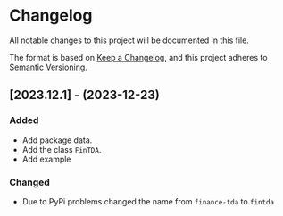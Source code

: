# Changelog

All notable changes to this project will be documented in this file.

The format is based on [Keep a Changelog](https://keepachangelog.com/en/1.0.0/),
and this project adheres to [Semantic Versioning](https://semver.org/spec/v2.0.0.html).

## [2023.12.1] - (2023-12-23)

### Added

-   Add package data.
-   Add the class `FinTDA`.
-   Add example

### Changed

-   Due to PyPi problems changed the name from `finance-tda` to `fintda`
